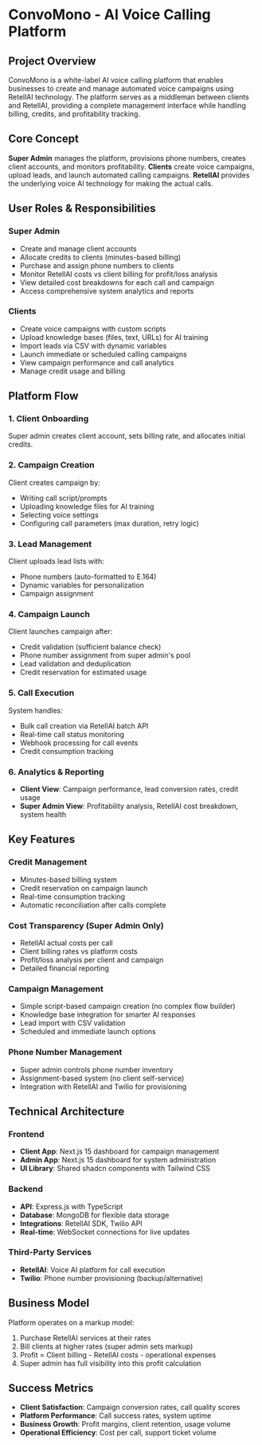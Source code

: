 # ConvoMono - AI Voice Calling Platform

## Project Overview

ConvoMono is a white-label AI voice calling platform that enables businesses to create and manage automated voice campaigns using RetellAI technology. The platform serves as a middleman between clients and RetellAI, providing a complete management interface while handling billing, credits, and profitability tracking.

## Core Concept

**Super Admin** manages the platform, provisions phone numbers, creates client accounts, and monitors profitability.
**Clients** create voice campaigns, upload leads, and launch automated calling campaigns.
**RetellAI** provides the underlying voice AI technology for making the actual calls.

## User Roles & Responsibilities

### Super Admin
- Create and manage client accounts
- Allocate credits to clients (minutes-based billing)
- Purchase and assign phone numbers to clients
- Monitor RetellAI costs vs client billing for profit/loss analysis
- View detailed cost breakdowns for each call and campaign
- Access comprehensive system analytics and reports

### Clients
- Create voice campaigns with custom scripts
- Upload knowledge bases (files, text, URLs) for AI training
- Import leads via CSV with dynamic variables
- Launch immediate or scheduled calling campaigns
- View campaign performance and call analytics
- Manage credit usage and billing

## Platform Flow

### 1. Client Onboarding
Super admin creates client account, sets billing rate, and allocates initial credits.

### 2. Campaign Creation
Client creates campaign by:
- Writing call script/prompts
- Uploading knowledge files for AI training
- Selecting voice settings
- Configuring call parameters (max duration, retry logic)

### 3. Lead Management
Client uploads lead lists with:
- Phone numbers (auto-formatted to E.164)
- Dynamic variables for personalization
- Campaign assignment

### 4. Campaign Launch
Client launches campaign after:
- Credit validation (sufficient balance check)
- Phone number assignment from super admin's pool
- Lead validation and deduplication
- Credit reservation for estimated usage

### 5. Call Execution
System handles:
- Bulk call creation via RetellAI batch API
- Real-time call status monitoring
- Webhook processing for call events
- Credit consumption tracking

### 6. Analytics & Reporting
- **Client View**: Campaign performance, lead conversion rates, credit usage
- **Super Admin View**: Profitability analysis, RetellAI cost breakdown, system health

## Key Features

### Credit Management
- Minutes-based billing system
- Credit reservation on campaign launch
- Real-time consumption tracking
- Automatic reconciliation after calls complete

### Cost Transparency (Super Admin Only)
- RetellAI actual costs per call
- Client billing rates vs platform costs
- Profit/loss analysis per client and campaign
- Detailed financial reporting

### Campaign Management
- Simple script-based campaign creation (no complex flow builder)
- Knowledge base integration for smarter AI responses
- Lead import with CSV validation
- Scheduled and immediate launch options

### Phone Number Management
- Super admin controls phone number inventory
- Assignment-based system (no client self-service)
- Integration with RetellAI and Twilio for provisioning

## Technical Architecture

### Frontend
- **Client App**: Next.js 15 dashboard for campaign management
- **Admin App**: Next.js 15 dashboard for system administration
- **UI Library**: Shared shadcn components with Tailwind CSS

### Backend
- **API**: Express.js with TypeScript
- **Database**: MongoDB for flexible data storage
- **Integrations**: RetellAI SDK, Twilio API
- **Real-time**: WebSocket connections for live updates

### Third-Party Services
- **RetellAI**: Voice AI platform for call execution
- **Twilio**: Phone number provisioning (backup/alternative)

## Business Model

Platform operates on a markup model:
1. Purchase RetellAI services at their rates
2. Bill clients at higher rates (super admin sets markup)
3. Profit = Client billing - RetellAI costs - operational expenses
4. Super admin has full visibility into this profit calculation

## Success Metrics

- **Client Satisfaction**: Campaign conversion rates, call quality scores
- **Platform Performance**: Call success rates, system uptime
- **Business Growth**: Profit margins, client retention, usage volume
- **Operational Efficiency**: Cost per call, support ticket volume